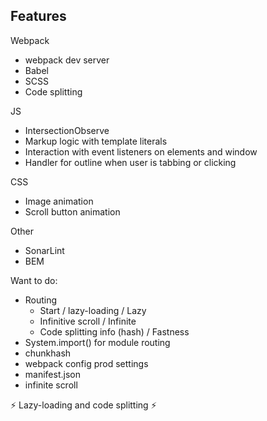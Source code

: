 ## Features

Webpack
- webpack dev server
- Babel
- SCSS
- Code splitting

JS
- IntersectionObserve
- Markup logic with template literals
- Interaction with event listeners on elements and window
- Handler for outline when user is tabbing or clicking

CSS
- Image animation
- Scroll button animation

Other
- SonarLint
- BEM

Want to do:
- Routing
  - Start / lazy-loading / Lazy
  - Infinitive scroll / Infinite
  - Code splitting info (hash) / Fastness
- System.import() for module routing
- chunkhash
- webpack config prod settings
- manifest.json
- infinite scroll

<p>⚡ Lazy-loading and code splitting ⚡</p>
